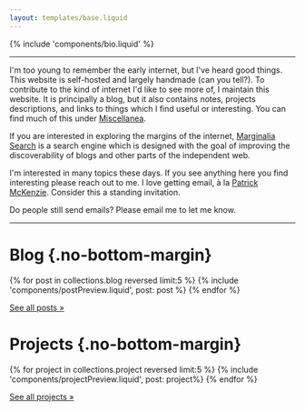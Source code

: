 ```yaml
---
layout: templates/base.liquid
---
```


{% include 'components/bio.liquid' %}

---

I'm too young to remember the early internet, but I've heard good things. This
website is self-hosted and largely handmade (can you tell?). To contribute to
the kind of internet I'd like to see more of, I maintain this website. It is
principally a blog, but it also contains notes, projects descriptions, and links
to things which I find useful or interesting. You can find much of this under
[Miscellanea](/misc).

If you are interested in exploring the margins of the internet,
[Marginalia Search](https://search.marginalia.nu/) is a search engine which
is designed with the goal of improving the discoverability of blogs and other
parts of the independent web.

I'm interested in many topics these days. If you see anything here you find
interesting please reach out to me. I love getting email, à la
[Patrick McKenzie](https://www.kalzumeus.com/standing-invitation/).
Consider this a standing invitation.

Do people still send emails? Please email me to let me know.

---

# Blog {.no-bottom-margin}

{% for post in collections.blog reversed limit:5 %}
{% include 'components/postPreview.liquid', post: post %}
{% endfor %}

[See all posts »](/blog)

# Projects {.no-bottom-margin}

{% for project in collections.project reversed limit:5 %}
{% include 'components/projectPreview.liquid', post: project%}
{% endfor %}

[See all projects »](/projects)
